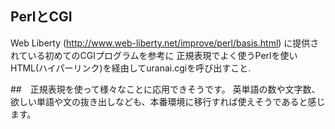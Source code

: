 ## PerlとCGI

Web Liberty
(http://www.web-liberty.net/improve/perl/basis.html)
に提供されている初めてのCGIプログラムを参考に
正規表現でよく使うPerlを使い HTML(ハイパーリンク)を経由してuranai.cgiを呼び出すこと.

##　正規表現を使って様々なことに応用できそうです。
英単語の数や文字数、欲しい単語や文の抜き出しなども、本番環境に移行すれば使えそうであると感じます。
